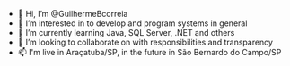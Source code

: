 - 👋 Hi, I’m @GuilhermeBcorreia
- 👀 I’m interested in to develop and program systems in general
- 🌱 I’m currently learning Java, SQL Server, .NET and others
- 💞️ I’m looking to collaborate on with responsibilities and transparency
- 📫 I'm live in Araçatuba/SP, in the future in São Bernardo do Campo/SP 

<!---
GuilhermeBcorreia/GuilhermeBcorreia is a ✨ special ✨ repository because its `README.md` (this file) appears on your GitHub profile.
You can click the Preview link to take a look at your changes.
--->
